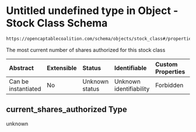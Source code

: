 # Untitled undefined type in Object - Stock Class Schema

```txt
https://opencaptablecoalition.com/schema/objects/stock_class#/properties/current_shares_authorized
```

The most current number of shares authorized for this stock class

| Abstract            | Extensible | Status         | Identifiable            | Custom Properties | Additional Properties | Access Restrictions | Defined In                                                                                    |
| :------------------ | :--------- | :------------- | :---------------------- | :---------------- | :-------------------- | :------------------ | :-------------------------------------------------------------------------------------------- |
| Can be instantiated | No         | Unknown status | Unknown identifiability | Forbidden         | Allowed               | none                | [StockClass.schema.json*](../../schema/objects/StockClass.schema.json "open original schema") |

## current_shares_authorized Type

unknown
